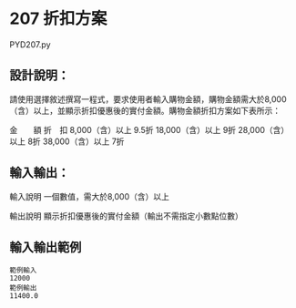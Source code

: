 # 207 折扣方案
PYD207.py
## 設計說明：
請使用選擇敘述撰寫一程式，要求使用者輸入購物金額，購物金額需大於8,000（含）以上，並顯示折扣優惠後的實付金額。購物金額折扣方案如下表所示：

金　　額	折　扣
8,000（含）以上	9.5折
18,000（含）以上	9折
28,000（含）以上	8折
38,000（含）以上	7折

## 輸入輸出：
輸入說明
一個數值，需大於8,000（含）以上

輸出說明
顯示折扣優惠後的實付金額（輸出不需指定小數點位數）

## 輸入輸出範例
```
範例輸入
12000
範例輸出
11400.0
```
